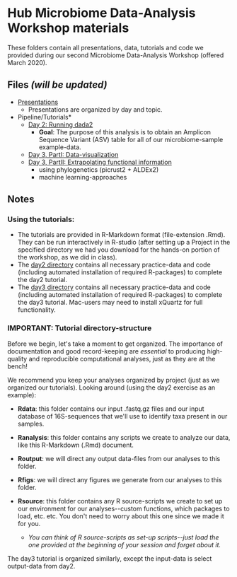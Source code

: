 # Hub Microbiome Data-Analysis Workshop materials

These folders contain all presentations, data, tutorials and code we provided during our second Microbiome Data-Analysis Workshop (offered March 2020).

## Files *(will be updated)*
  * [Presentations]()
    * Presentations are organized by day and topic.
  * Pipeline/Tutorials*
    * [Day 2: Running dada2](https://github.com/usfomicshub/usfomicshub.github.io/tree/master/Microbiome_Workshop_Materials/microbiome_workshop_demos/day2)
      * **Goal**: The purpose of this analysis is to obtain an Amplicon Sequence Variant (ASV) table for all of our microbiome-sample example-data.
    * [Day 3, PartI: Data-visualization](https://github.com/usfomicshub/usfomicshub.github.io/tree/master/Microbiome_Workshop_Materials/microbiome_workshop_demos/day3)
    * [Day 3, PartII: Extrapolating functional information](https://github.com/usfomicshub/microbiome_workshop/R)
        * using phylogenetics (picrust2 + ALDEx2)
        * machine learning-approaches

## Notes

### Using the tutorials:

  * The tutorials are provided in R-Markdown format (file-extension .Rmd). They can be run interactively in R-studio (after setting up a Project in the specified directory we had you download for the hands-on portion of the workshop, as we did in class).
  * The [day2 directory](https://github.com/usfomicshub/usfomicshub.github.io/tree/master/Microbiome_Workshop_Materials/microbiome_workshop_demos/day2) contains all necessary practice-data and code (including automated installation of required R-packages) to complete the day2 tutorial.
  * The [day3 directory](https://github.com/usfomicshub/usfomicshub.github.io/tree/master/Microbiome_Workshop_Materials/microbiome_workshop_demos/day3) contains all necessary practice-data and code (including automated installation of required R-packages) to complete the day3 tutorial. Mac-users may need to install xQuartz for full functionality.  



### IMPORTANT: Tutorial directory-structure

Before we begin, let's take a moment to get organized. The importance of documentation and good record-keeping are *essential* to producing high-quality and reproducible computational analyses, just as they are at the bench! 

We recommend you keep your analyses organized by project (just as we organized our tutorials). Looking around (using the day2 exercise as an example): 
    
  - **Rdata**: this folder contains our input .fastq.gz files and our input database of 16S-sequences that we'll use to identify taxa present in our samples.

  - **Ranalysis**: this folder contains any scripts we create to analyze our data, like this R-Markdown (.Rmd) document.
  - **Routput**: we will direct any output data-files from our analyses to this folder.
  - **Rfigs**: we will direct any figures we generate from our analyses to this folder.
  - **Rsource**: this folder contains any R source-scripts we create to set up our environment for our analyses--custom functions, which packages to load, etc. etc. You don't need to worry about this one since we made it for you.
  
    * *You can think of R source-scripts as set-up scripts--just load the one provided at the beginning of your session and forget about it.*
      
 The day3 tutorial is organized similarly, except the input-data is select output-data from day2.
 
